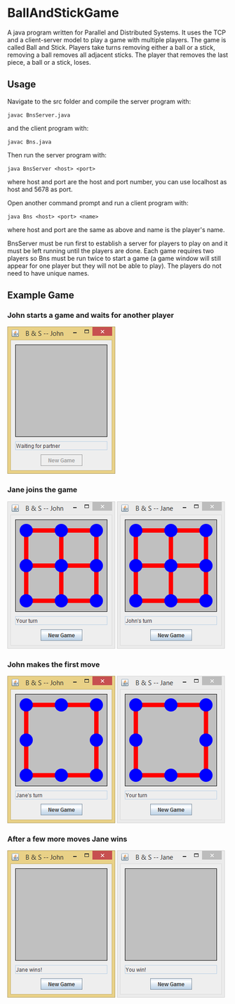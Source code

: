 # BallAndStickGame

A java program written for Parallel and Distributed Systems. It uses the TCP and a client-server model to play a game with multiple players. The game is called Ball and Stick. Players take turns removing either a ball or a stick, removing a ball removes all adjacent sticks. The player that removes the last piece, a ball or a stick, loses.

## Usage

Navigate to the src folder and compile the server program with:

	javac BnsServer.java

and the client program with:

	javac Bns.java
	
Then run the server program with:

	java BnsServer <host> <port>
	
where host and port are the host and port number, you can use localhost as host
and 5678 as port.

Open another command prompt and run a client program with:

	java Bns <host> <port> <name>
	
where host and port are the same as above and name is the player's name.

BnsServer must be run first to establish a server for players to play on and
it must be left running until the players are done. Each game requires two
players so Bns must be run twice to start a game (a game window will 
still appear for one player but they will not be able to play). The players
do not need to have unique names.

## Example Game

### John starts a game and waits for another player
![John waiting](images/P1waiting.PNG)

### Jane joins the game
![John sees Jane join](images/P1start.PNG) ![Jane joins](images/P2start.PNG)

### John makes the first move
![John makes a move](images/P1move1.PNG) ![Jane sees the move](images/P2move1.PNG)

### After a few more moves Jane wins
![John loses](images/P1gameover.PNG) ![Jane wins](images/P2gameover.PNG)
